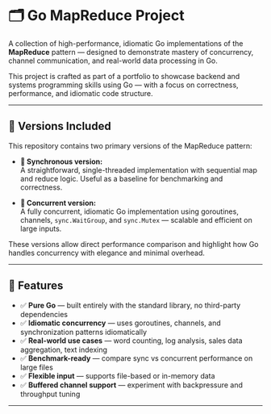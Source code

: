 # 🗂 Go MapReduce Project

A collection of high-performance, idiomatic Go implementations of the **MapReduce** pattern — designed to demonstrate mastery of concurrency, channel communication, and real-world data processing in Go.

This project is crafted as part of a portfolio to showcase backend and systems programming skills using Go — with a focus on correctness, performance, and idiomatic code structure.

---

## 🧠 Versions Included

This repository contains two primary versions of the MapReduce pattern:

- **🔹 Synchronous version:**  
  A straightforward, single-threaded implementation with sequential map and reduce logic. Useful as a baseline for benchmarking and correctness.

- **🔹 Concurrent version:**  
  A fully concurrent, idiomatic Go implementation using goroutines, channels, `sync.WaitGroup`, and `sync.Mutex` — scalable and efficient on large inputs.

These versions allow direct performance comparison and highlight how Go handles concurrency with elegance and minimal overhead.

---

## 🚀 Features

- ✅ **Pure Go** — built entirely with the standard library, no third-party dependencies
- ✅ **Idiomatic concurrency** — uses goroutines, channels, and synchronization patterns idiomatically
- ✅ **Real-world use cases** — word counting, log analysis, sales data aggregation, text indexing
- ✅ **Benchmark-ready** — compare sync vs concurrent performance on large files
- ✅ **Flexible input** — supports file-based or in-memory data
- ✅ **Buffered channel support** — experiment with backpressure and throughput tuning

---
